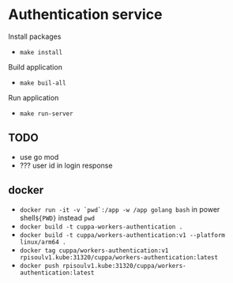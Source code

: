 # Authentication service
Install packages
- `make install`

Build application
- `make buil-all`

Run application
- `make run-server`

## TODO
- use go mod
- ??? user id in login response

## docker
- ```docker run -it -v `pwd`:/app -w /app golang bash``` in power shell`${PWD}` instead `pwd`
- `docker build -t cuppa-workers-authentication .`
- `docker build -t cuppa/workers-authentication:v1 --platform linux/arm64 .`
- `docker tag cuppa/workers-authentication:v1 rpisoulv1.kube:31320/cuppa/workers-authentication:latest`
- `docker push rpisoulv1.kube:31320/cuppa/workers-authentication:latest`
